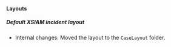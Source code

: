 
#### Layouts

##### Default XSIAM incident layout

- Internal changes: Moved the layout to the `CaseLayout` folder.
